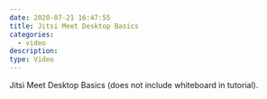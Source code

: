 ```yaml
---
date: 2020-07-21 16:47:55
title: Jitsi Meet Desktop Basics
categories:
  - video
description:
type: Video
---
```


Jitsi Meet Desktop Basics (does not include whiteboard in tutorial).